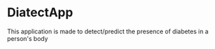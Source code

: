 # DiatectApp

This application is made to detect/predict the presence of diabetes in a person's body
